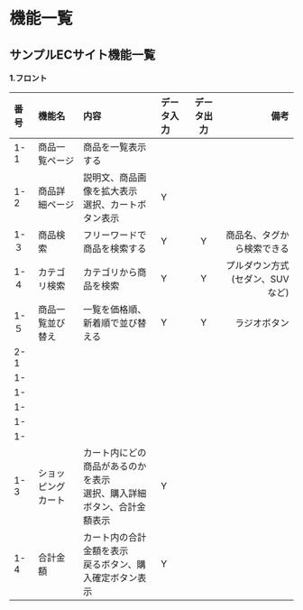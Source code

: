 # 機能一覧
## サンプルECサイト機能一覧
**1.フロント**

|番号|機能名|内容|データ入力|データ出力|備考|
|:---|:---|:---|:---|:---:|---:|
|1-1|商品一覧ページ|商品を一覧表示する||||
|1-2|商品詳細ページ|説明文、商品画像を拡大表示<br>選択、カートボタン表示|Y||||
|1-３|商品検索|フリーワードで商品を検索する|Y|Y|商品名、タグから検索できる|
|1-４|カテゴリ検索|カテゴリから商品を検索|Y|Y|プルダウン方式(セダン、SUVなど)|
|1-５|商品一覧並び替え|一覧を価格順、新着順で並び替える|Y|Y|ラジオボタン|
|2-1||||||
|1-||||||
|1-||||||
|1-||||||
|1-||||||
|1-||||||
|1-3|ショッピングカート|カート内にどの商品があるのかを表示<br>選択、購入詳細ボタン、合計金額表示|Y|||
|1-4|合計金額|カート内の合計金額を表示<br>戻るボタン、購入確定ボタン表示|Y|||




